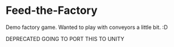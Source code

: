 # Feed-the-Factory
Demo factory game. Wanted to play with conveyors a little bit. :D

DEPRECATED
GOING TO PORT THIS TO UNITY

